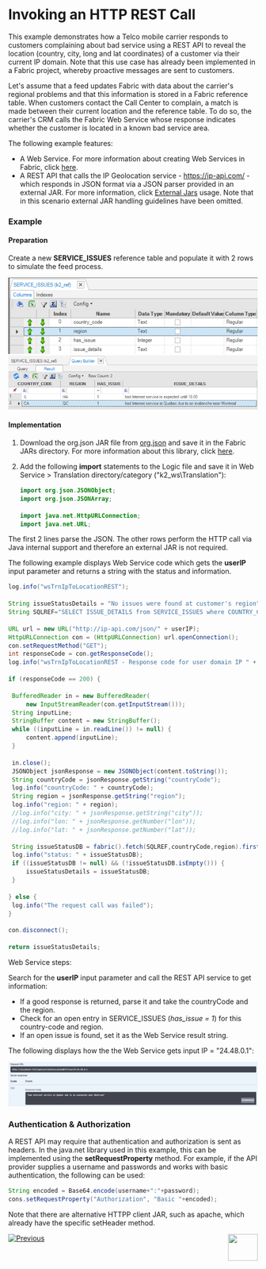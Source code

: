 # Invoking an HTTP REST Call

This example demonstrates how a Telco mobile carrier responds to customers complaining about bad service using a REST API to reveal the location (country, city, long and lat coordinates) of a customer via their current IP domain. Note that this use case has already been implemented in a Fabric project, whereby proactive messages are sent to customers. 

Let's assume that a feed updates Fabric with data about the carrier's regional problems and that this information is stored in a Fabric reference table. When customers contact the Call Center to complain, a match is made between their current location and the reference table. To do so, the carrier's CRM calls the Fabric Web Service whose response  indicates whether the customer is located in a known bad service area.     

The following example features:
-  A Web Service. For more information about creating Web Services in Fabric, click [here](/articles/15_web_services_and_graphit/03_create_a_web_service.md).
-  A REST API that calls the IP Geolocation service - https://ip-api.com/ - which responds in JSON format via a JSON parser provided in an external JAR. For more information, click [External Jars](/articles/31_external_resources/01_external_jars.md) usage. Note that in this scenario external JAR handling guidelines have been omitted.



### Example 

#### Preparation

Create a new **SERVICE_ISSUES** reference table and populate it with 2 rows to simulate the feed process.



<img src="images/service_issues.png" alt="image" style="zoom:90%;" /><img src="images/service_issues_data.png" alt="image" style="zoom:80%;" />

#### Implementation

1.  Download the org.json JAR file from  [org.json](https://mvnrepository.com/artifact/org.json/json) and save it in the Fabric JARs directory. For more information about this library, click [here](https://github.com/stleary/JSON-java). 

2. Add the following **import** statements to the Logic file and save it in Web Service > Translation directory/category ("k2_ws\Translation"):

   ```java
   import org.json.JSONObject;
   import org.json.JSONArray;
   
   import java.net.HttpURLConnection;
   import java.net.URL;
   ```

The first 2 lines parse the JSON. The other rows perform the HTTP call via Java internal support and therefore an external JAR is not required. 

The following example displays Web Service code which gets the **userIP** input parameter and returns a string with the status and information. 

   ```java
   log.info("wsTrnIpToLocationREST");
   
   String issueStatusDetails = "No issues were found at customer's region";
   String SQLREF="SELECT ISSUE_DETAILS from SERVICE_ISSUES where COUNTRY_CODE = ? and REGION = ? and HAS_ISSUE = 1";
   
   URL url = new URL("http://ip-api.com/json/" + userIP);
   HttpURLConnection con = (HttpURLConnection) url.openConnection();
   con.setRequestMethod("GET");
   int responseCode = con.getResponseCode();
   log.info("wsTrnIpToLocationREST - Response code for user domain IP " + userIP + ": " + responseCode);
   
   if (responseCode == 200) { 
   
   	BufferedReader in = new BufferedReader(
     	new InputStreamReader(con.getInputStream()));
   	String inputLine;
   	StringBuffer content = new StringBuffer();
   	while ((inputLine = in.readLine()) != null) {
       	content.append(inputLine);
   	}
   	
   	in.close();
   	JSONObject jsonResponse = new JSONObject(content.toString());
   	String countryCode = jsonResponse.getString("countryCode"); 
   	log.info("countryCode: " + countryCode);	
   	String region = jsonResponse.getString("region");
   	log.info("region: " + region);
   	//log.info("city: " + jsonResponse.getString("city"));
   	//log.info("lon: " + jsonResponse.getNumber("lon"));	
   	//log.info("lat: " + jsonResponse.getNumber("lat"));
   	
   	String issueStatusDB = fabric().fetch(SQLREF,countryCode,region).firstValue().toString();
   	log.info("status: " + issueStatusDB);
   	if ((issueStatusDB != null) && (!issueStatusDB.isEmpty())) {
   		issueStatusDetails = issueStatusDB;
   	}
   	
   } else {
   	log.info("The request call was failed");
   }
   
   con.disconnect();
   
   return issueStatusDetails;
   
   ```
   
Web Service steps:
   
Search for the **userIP** input parameter and call the REST API service to get information:
   * If a good response is returned, parse it and take the countryCode and the region.
   * Check for an open entry in SERVICE_ISSUES (*has_issue = 1*) for this country-code and region.
   * If an open issue is found, set it as the Web Service result string. 
   

   
The following displays how the the Web Service gets input IP = "24.48.0.1":
   
<img src="images/REST_examle_results.png" alt="image"  />
   

   
   ### Authentication & Authorization
   
A REST API may require that authentication and authorization is sent as headers. In the java.net library used in this example, this can be implemented using the **setRequestProperty** method. For example, if the API provider supplies a username and passwords and works with basic authentication, the following can be used:
   
   ```java
   String encoded = Base64.encode(username+":"+password);
   cons.setRequestProperty("Authorization", "Basic "+encoded);
   ```

Note that there are alternative HTTPP client JAR, such as apache, which already have the specific setHeader method.



[![Previous](/articles/images/Previous.png)](/articles/31_external_resources/02_invoke_remote_server_calls.md)[<img align="right" width="60" height="54" src="/articles/images/Next.png">](/articles/31_external_resources/04_invoke_soap_call_example.md)
